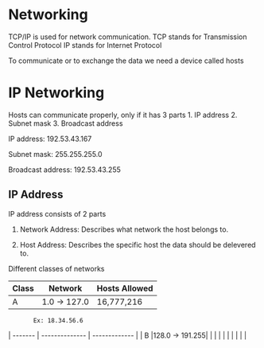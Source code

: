 <h1>Networking</h1>
TCP/IP is used for network communication.
TCP stands for Transmission Control Protocol
IP stands for Internet Protocol

To communicate or to exchange the data we need a device called hosts

<h1>IP Networking</h1>
Hosts can communicate properly, only if it has 3 parts
1. IP address
2. Subnet mask
3. Broadcast address

IP address:
  192.53.43.167

Subnet mask:
  255.255.255.0
  
Broadcast address:
  192.53.43.255
  
<h2>IP Address</h2> 
IP address consists of 2 parts 

1. Network Address: Describes what network the host belongs to.

2. Host Address: Describes the specific host the data should be delevered to.

Different classes of networks

|  Class  |    Network     | Hosts Allowed |
| ------- | -------------- | ------------- |
|    A    | 1.0 -> 127.0   |   16,777,216  |
           Ex: 18.34.56.6                
| ------- | -------------- | ------------- |
|    B    |128.0 -> 191.255|               |
|         |                |               | 
|         |                |               |




